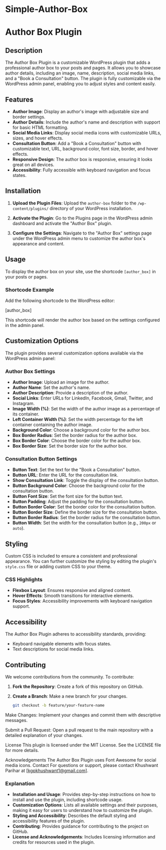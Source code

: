 # Simple-Author-Box

# Author Box Plugin

## Description

The Author Box Plugin is a customizable WordPress plugin that adds a professional author box to your posts and pages. It allows you to showcase author details, including an image, name, description, social media links, and a "Book a Consultation" button. The plugin is fully customizable via the WordPress admin panel, enabling you to adjust styles and content easily.

## Features

- **Author Image**: Display an author's image with adjustable size and border settings.
- **Author Details**: Include the author's name and description with support for basic HTML formatting.
- **Social Media Links**: Display social media icons with customizable URLs, sizes, and hover effects.
- **Consultation Button**: Add a "Book a Consultation" button with customizable text, URL, background color, font size, border, and hover effects.
- **Responsive Design**: The author box is responsive, ensuring it looks great on all devices.
- **Accessibility**: Fully accessible with keyboard navigation and focus states.

## Installation

1. **Upload the Plugin Files**: Upload the `author-box` folder to the `/wp-content/plugins/` directory of your WordPress installation.
   
2. **Activate the Plugin**: Go to the Plugins page in the WordPress admin dashboard and activate the "Author Box" plugin.

3. **Configure the Settings**: Navigate to the "Author Box" settings page under the WordPress admin menu to customize the author box's appearance and content.

## Usage

To display the author box on your site, use the shortcode `[author_box]` in your posts or pages.

### Shortcode Example

Add the following shortcode to the WordPress editor:

[author_box]

This shortcode will render the author box based on the settings configured in the admin panel.

## Customization Options

The plugin provides several customization options available via the WordPress admin panel:

### Author Box Settings

- **Author Image**: Upload an image for the author.
- **Author Name**: Set the author's name.
- **Author Description**: Provide a description of the author.
- **Social Links**: Enter URLs for LinkedIn, Facebook, Gmail, Twitter, and Instagram.
- **Image Width (%)**: Set the width of the author image as a percentage of its container.
- **Left Container Width (%)**: Set the width percentage for the left container containing the author image.
- **Background Color**: Choose a background color for the author box.
- **Box Border Radius**: Set the border radius for the author box.
- **Box Border Color**: Choose the border color for the author box.
- **Box Border Size**: Set the border size for the author box.

### Consultation Button Settings

- **Button Text**: Set the text for the "Book a Consultation" button.
- **Button URL**: Enter the URL for the consultation link.
- **Show Consultation Link**: Toggle the display of the consultation button.
- **Button Background Color**: Choose the background color for the consultation button.
- **Button Font Size**: Set the font size for the button text.
- **Button Padding**: Adjust the padding for the consultation button.
- **Button Border Color**: Set the border color for the consultation button.
- **Button Border Size**: Define the border size for the consultation button.
- **Button Border Radius**: Set the border radius for the consultation button.
- **Button Width**: Set the width for the consultation button (e.g., `200px` or `auto`).

## Styling

Custom CSS is included to ensure a consistent and professional appearance. You can further customize the styling by editing the plugin's `style.css` file or adding custom CSS to your theme.

### CSS Highlights

- **Flexbox Layout**: Ensures responsive and aligned content.
- **Hover Effects**: Smooth transitions for interactive elements.
- **Focus Styles**: Accessibility improvements with keyboard navigation support.

## Accessibility

The Author Box Plugin adheres to accessibility standards, providing:

- Keyboard navigable elements with focus states.
- Text descriptions for social media links.

## Contributing

We welcome contributions from the community. To contribute:

1. **Fork the Repository**: Create a fork of this repository on GitHub.

2. **Create a Branch**: Make a new branch for your changes.

   ```bash
   git checkout -b feature/your-feature-name
Make Changes: Implement your changes and commit them with descriptive messages.

Submit a Pull Request: Open a pull request to the main repository with a detailed explanation of your changes.

License
This plugin is licensed under the MIT License. See the LICENSE file for more details.

Acknowledgements
The Author Box Plugin uses Font Awesome for social media icons.
Contact
For questions or support, please contact Khushwant Parihar at [kgpkhushwant1@gmail.com].

### Explanation

- **Installation and Usage**: Provides step-by-step instructions on how to install and use the plugin, including shortcode usage.
- **Customization Options**: Lists all available settings and their purposes, making it easy for users to understand how to customize the plugin.
- **Styling and Accessibility**: Describes the default styling and accessibility features of the plugin.
- **Contributing**: Provides guidance for contributing to the project on GitHub.
- **License and Acknowledgements**: Includes licensing information and credits for resources used in the plugin.
